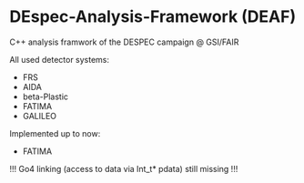 # DEspec-Analysis-Framework (DEAF)
C++ analysis framwork of the DESPEC campaign @ GSI/FAIR

All used detector systems:
  - FRS
  - AIDA
  - beta-Plastic
  - FATIMA
  - GALILEO
  
Implemented up to now:
  - FATIMA
  
!!! Go4 linking (access to data via Int_t* pdata) still missing !!!
